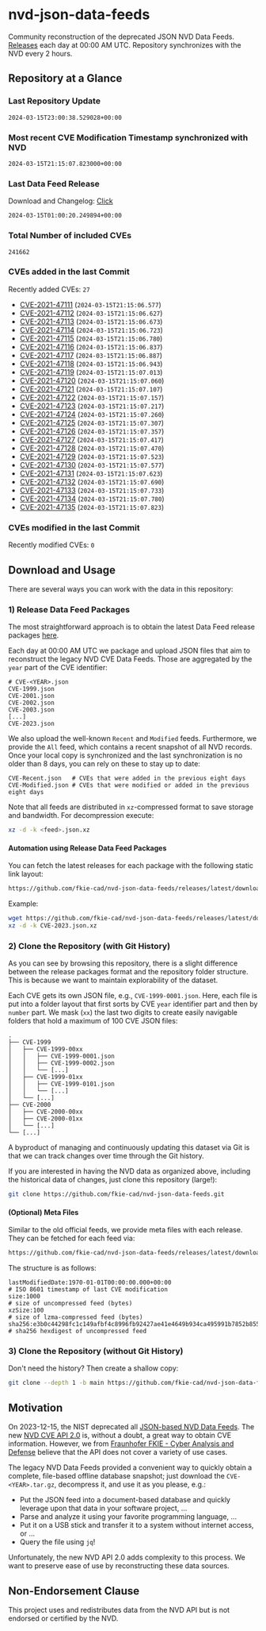 # nvd-json-data-feeds

Community reconstruction of the deprecated JSON NVD Data Feeds. 
[Releases](https://github.com/fkie-cad/nvd-json-data-feeds/releases/latest) each day at 00:00 AM UTC.
Repository synchronizes with the NVD every 2 hours.

## Repository at a Glance

### Last Repository Update

```plain
2024-03-15T23:00:38.529028+00:00
```

### Most recent CVE Modification Timestamp synchronized with NVD

```plain
2024-03-15T21:15:07.823000+00:00
```

### Last Data Feed Release

Download and Changelog: [Click](https://github.com/fkie-cad/nvd-json-data-feeds/releases/latest)

```plain
2024-03-15T01:00:20.249894+00:00
```

### Total Number of included CVEs

```plain
241662
```

### CVEs added in the last Commit

Recently added CVEs: `27`

* [CVE-2021-47111](CVE-2021/CVE-2021-471xx/CVE-2021-47111.json) (`2024-03-15T21:15:06.577`)
* [CVE-2021-47112](CVE-2021/CVE-2021-471xx/CVE-2021-47112.json) (`2024-03-15T21:15:06.627`)
* [CVE-2021-47113](CVE-2021/CVE-2021-471xx/CVE-2021-47113.json) (`2024-03-15T21:15:06.673`)
* [CVE-2021-47114](CVE-2021/CVE-2021-471xx/CVE-2021-47114.json) (`2024-03-15T21:15:06.723`)
* [CVE-2021-47115](CVE-2021/CVE-2021-471xx/CVE-2021-47115.json) (`2024-03-15T21:15:06.780`)
* [CVE-2021-47116](CVE-2021/CVE-2021-471xx/CVE-2021-47116.json) (`2024-03-15T21:15:06.837`)
* [CVE-2021-47117](CVE-2021/CVE-2021-471xx/CVE-2021-47117.json) (`2024-03-15T21:15:06.887`)
* [CVE-2021-47118](CVE-2021/CVE-2021-471xx/CVE-2021-47118.json) (`2024-03-15T21:15:06.943`)
* [CVE-2021-47119](CVE-2021/CVE-2021-471xx/CVE-2021-47119.json) (`2024-03-15T21:15:07.013`)
* [CVE-2021-47120](CVE-2021/CVE-2021-471xx/CVE-2021-47120.json) (`2024-03-15T21:15:07.060`)
* [CVE-2021-47121](CVE-2021/CVE-2021-471xx/CVE-2021-47121.json) (`2024-03-15T21:15:07.107`)
* [CVE-2021-47122](CVE-2021/CVE-2021-471xx/CVE-2021-47122.json) (`2024-03-15T21:15:07.157`)
* [CVE-2021-47123](CVE-2021/CVE-2021-471xx/CVE-2021-47123.json) (`2024-03-15T21:15:07.217`)
* [CVE-2021-47124](CVE-2021/CVE-2021-471xx/CVE-2021-47124.json) (`2024-03-15T21:15:07.260`)
* [CVE-2021-47125](CVE-2021/CVE-2021-471xx/CVE-2021-47125.json) (`2024-03-15T21:15:07.307`)
* [CVE-2021-47126](CVE-2021/CVE-2021-471xx/CVE-2021-47126.json) (`2024-03-15T21:15:07.357`)
* [CVE-2021-47127](CVE-2021/CVE-2021-471xx/CVE-2021-47127.json) (`2024-03-15T21:15:07.417`)
* [CVE-2021-47128](CVE-2021/CVE-2021-471xx/CVE-2021-47128.json) (`2024-03-15T21:15:07.470`)
* [CVE-2021-47129](CVE-2021/CVE-2021-471xx/CVE-2021-47129.json) (`2024-03-15T21:15:07.523`)
* [CVE-2021-47130](CVE-2021/CVE-2021-471xx/CVE-2021-47130.json) (`2024-03-15T21:15:07.577`)
* [CVE-2021-47131](CVE-2021/CVE-2021-471xx/CVE-2021-47131.json) (`2024-03-15T21:15:07.623`)
* [CVE-2021-47132](CVE-2021/CVE-2021-471xx/CVE-2021-47132.json) (`2024-03-15T21:15:07.690`)
* [CVE-2021-47133](CVE-2021/CVE-2021-471xx/CVE-2021-47133.json) (`2024-03-15T21:15:07.733`)
* [CVE-2021-47134](CVE-2021/CVE-2021-471xx/CVE-2021-47134.json) (`2024-03-15T21:15:07.780`)
* [CVE-2021-47135](CVE-2021/CVE-2021-471xx/CVE-2021-47135.json) (`2024-03-15T21:15:07.823`)


### CVEs modified in the last Commit

Recently modified CVEs: `0`



## Download and Usage

There are several ways you can work with the data in this repository:

### 1) Release Data Feed Packages

The most straightforward approach is to obtain the latest Data Feed release packages [here](https://github.com/fkie-cad/nvd-json-data-feeds/releases/latest).

Each day at 00:00 AM UTC we package and upload JSON files that aim to reconstruct the legacy NVD CVE Data Feeds.
Those are aggregated by the `year` part of the CVE identifier:

```
# CVE-<YEAR>.json
CVE-1999.json
CVE-2001.json
CVE-2002.json
CVE-2003.json
[...]
CVE-2023.json
```

We also upload the well-known `Recent` and `Modified` feeds.
Furthermore, we provide the `All` feed, which contains a recent snapshot of all NVD records.
Once your local copy is synchronized and the last synchronization is no older than 8 days, you can rely on these to stay up to date:

```plain
CVE-Recent.json   # CVEs that were added in the previous eight days
CVE-Modified.json # CVEs that were modified or added in the previous eight days
```

Note that all feeds are distributed in `xz`-compressed format to save storage and bandwidth.
For decompression execute:

```sh
xz -d -k <feed>.json.xz
```


#### Automation using Release Data Feed Packages

You can fetch the latest releases for each package with the following static link layout:

```sh
https://github.com/fkie-cad/nvd-json-data-feeds/releases/latest/download/CVE-<YEAR>.json.xz
```

Example:

```sh
wget https://github.com/fkie-cad/nvd-json-data-feeds/releases/latest/download/CVE-2023.json.xz
xz -d -k CVE-2023.json.xz
```



### 2) Clone the Repository (with Git History)

As you can see by browsing this repository, there is a slight difference between the release packages format and the repository folder structure.
This is because we want to maintain explorability of the dataset.

Each CVE gets its own JSON file, e.g., `CVE-1999-0001.json`.
Here, each file is put into a folder layout that first sorts by CVE `year` identifier part and then by `number` part.
We mask (`xx`) the last two digits to create easily navigable folders that hold a maximum of 100 CVE JSON files:

```plain
.
├── CVE-1999
│   ├── CVE-1999-00xx
│   │   ├── CVE-1999-0001.json
│   │   ├── CVE-1999-0002.json
│   │   └── [...]
│   ├── CVE-1999-01xx
│   │   ├── CVE-1999-0101.json
│   │   └── [...]
│   └── [...]
├── CVE-2000
│   ├── CVE-2000-00xx
│   ├── CVE-2000-01xx
│   └── [...]
└── [...]
```

A byproduct of managing and continuously updating this dataset via Git is that we can track changes over time through the Git history.

If you are interested in having the NVD data as organized above, including the historical data of changes, just clone this repository (large!):

```sh
git clone https://github.com/fkie-cad/nvd-json-data-feeds.git
```

#### (Optional) Meta Files

Similar to the old official feeds, we provide meta files with each release. They can be fetched for each feed via:

```sh
https://github.com/fkie-cad/nvd-json-data-feeds/releases/latest/download/CVE-<YEAR>.meta
```

The structure is as follows:

```plain
lastModifiedDate:1970-01-01T00:00:00.000+00:00                          # ISO 8601 timestamp of last CVE modification
size:1000                                                               # size of uncompressed feed (bytes)
xzSize:100                                                              # size of lzma-compressed feed (bytes)
sha256:e3b0c44298fc1c149afbf4c8996fb92427ae41e4649b934ca495991b7852b855 # sha256 hexdigest of uncompressed feed
```


### 3) Clone the Repository (without Git History)

Don't need the history? Then create a shallow copy:

```sh
git clone --depth 1 -b main https://github.com/fkie-cad/nvd-json-data-feeds.git
```

## Motivation

On 2023-12-15, the NIST deprecated all [JSON-based NVD Data Feeds](https://nvd.nist.gov/vuln/data-feeds#divRetirementBanner-1).
The new [NVD CVE API 2.0](https://nvd.nist.gov/developers/vulnerabilities) is, without a doubt, a great way to obtain CVE information.
However, we from [Fraunhofer FKIE - Cyber Analysis and Defense](https://www.fkie.fraunhofer.de/en/departments/cad.html) believe that the API does not cover a variety of use cases.

The legacy NVD Data Feeds provided a convenient way to quickly obtain a complete, file-based offline database snapshot; just download the `CVE-<YEAR>.tar.gz`, decompress it, and use it as you please, e.g.:

* Put the JSON feed into a document-based database and quickly leverage upon that data in your software project, ...
* Parse and analyze it using your favorite programming language, ...
* Put it on a USB stick and transfer it to a system without internet access, or ...
* Query the file using `jq`!

Unfortunately, the new NVD API 2.0 adds complexity to this process.
We want to preserve ease of use by reconstructing these data sources.

## Non-Endorsement Clause

This project uses and redistributes data from the NVD API but is not endorsed or certified by the NVD.
